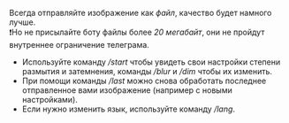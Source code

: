 Всегда отправляйте изображение как *файл*, качество будет намного лучше.  
❗Но не присылайте боту файлы более *20 мегабайт*, они не пройдут внутреннее ограничение телеграма.  
 - Используйте команду */start* чтобы увидеть свои настройки степени размытия и затемнения, команды */blur* и */dim* чтобы их изменить.  
 - При помощи команды */last* можно снова обработать последнее отправленное вами изображение (например с новыми настройками).  
 - Если нужно изменить язык, используйте команду */lang*.